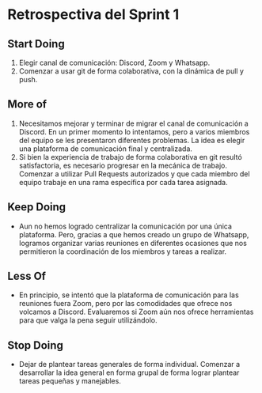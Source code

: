 # Retrospectiva del Sprint 1

## Start Doing
1. Elegir canal de comunicación: Discord, Zoom y Whatsapp.
2. Comenzar a usar git de forma colaborativa, con la dinámica de pull y push.

## More of
1. Necesitamos mejorar y terminar de migrar el canal de comunicación a Discord. En un primer momento lo intentamos, pero a varios miembros del equipo se les presentaron diferentes problemas. La idea es elegir una plataforma de comunicación final y centralizada.
2. Si bien la experiencia de trabajo de forma colaborativa en git resultó satisfactoria, es necesario progresar en la mecánica de trabajo. Comenzar a utilizar Pull Requests autorizados y que cada miembro del equipo trabaje en una rama específica por cada tarea asignada.

## Keep Doing
- Aun no hemos logrado centralizar la comunicación por una única plataforma. Pero, gracias a que hemos creado un grupo de Whatsapp, logramos organizar varias reuniones en diferentes ocasiones que nos permitieron la coordinación de los miembros y tareas a realizar.

## Less Of
- En principio, se intentó que la plataforma de comunicación para las reuniones fuera Zoom, pero por las comodidades que ofrece nos volcamos a Discord. Evaluaremos si Zoom aún nos ofrece herramientas para que valga la pena seguir utilizándolo.

## Stop Doing
- Dejar de plantear tareas generales de forma individual. Comenzar a desarrollar la idea general en forma grupal de forma lograr plantear tareas pequeñas y manejables.
